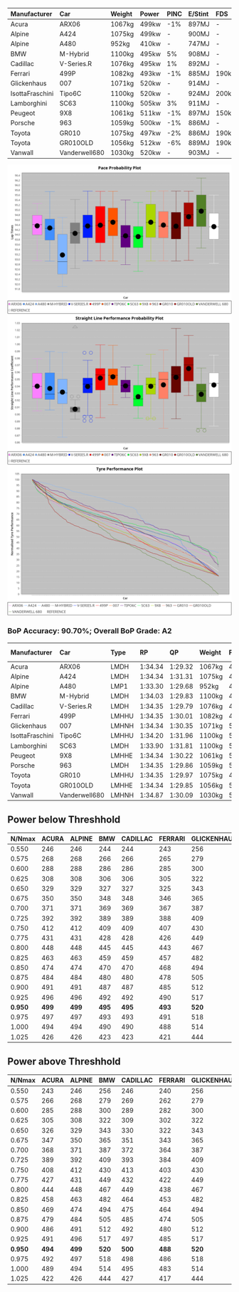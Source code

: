 |Manufacturer|Car|Weight|Power|PINC|E/Stint|FDS|
|:-|:-|:-|:-|:-|:-|:-|
|Acura|ARX06|1067kg|499kw|-1%|897MJ|-|
|Alpine|A424|1075kg|499kw|-|900MJ|-|
|Alpine|A480|952kg|410kw|-|747MJ|-|
|BMW|M-Hybrid|1100kg|495kw|5%|908MJ|-|
|Cadillac|V-Series.R|1076kg|495kw|1%|892MJ|-|
|Ferrari|499P|1082kg|493kw|-1%|885MJ|190kph|
|Glickenhaus|007|1071kg|520kw|-|914MJ|-|
|IsottaFraschini|Tipo6C|1100kg|520kw|-|924MJ|200kph|
|Lamborghini|SC63|1100kg|505kw|3%|911MJ|-|
|Peugeot|9X8|1061kg|511kw|-1%|897MJ|150kph|
|Porsche|963|1059kg|500kw|-1%|886MJ|-|
|Toyota|GR010|1075kg|497kw|-2%|886MJ|190kph|
|Toyota|GR010OLD|1056kg|512kw|-6%|889MJ|190kph|
|Vanwall|Vanderwell680|1030kg|520kw|-|903MJ|-|

![PACECHART](./IMG/AUTO.png)
![STRAIGHTLINEPERFORMANCECHART](./IMG/AUTO_sp.png)
![TYREPERFORMANCECHART](./IMG/AUTO_tw.png)

### BoP Accuracy: 90.70%; Overall BoP Grade: A2
|Manufacturer|Car|Type|RP|QP|Weight|Power¹|Threshhold|PINC|Power²|E/Stint|AVG Vmax|FDS|RDLC|L/Stint|BOP-Grade|ModelAccuracy|ModelPoints|Match%|
|:-|:-|:-|:-|:-|:-|:-|:-|:-|:-|:-|:-|:-|:-|:-|:-|:-|:-|:-|
|Acura|ARX06|LMDH|1:34.34|1:29.32|1067kg|499kw|210.0kph|-1%|494kw|897MJ|322.14kph|-|1.00|41|+B2|100.00%|995|80.36%|
|Alpine|A424|LMDH|1:34.34|1:31.31|1075kg|499kw|210.0kph|-|499kw|900MJ|321.61kph|-|0.98|41|+A2|80.53%|517|92.89%|
|Alpine|A480|LMP1|1:33.30|1:29.68|952kg|410kw|210.0kph|-|410kw|747MJ|319.06kph|-|0.97|38|-D1|59.62%|840|65.04%|
|BMW|M-Hybrid|LMDH|1:34.03|1:29.83|1100kg|495kw|210.0kph|5%|520kw|908MJ|318.02kph|-|0.98|41|-B1|98.60%|1690|89.87%|
|Cadillac|V-Series.R|LMDH|1:34.35|1:29.79|1076kg|495kw|210.0kph|1%|500kw|892MJ|321.56kph|-|0.99|41|+A2|88.58%|2033|92.44%|
|Ferrari|499P|LMHHU|1:34.35|1:30.01|1082kg|493kw|210.0kph|-1%|488kw|885MJ|323.05kph|190kph|1.01|41|~A1|84.67%|2303|100.00%|
|Glickenhaus|007|LMHNH|1:34.34|1:30.35|1071kg|520kw|0.0kph|-|520kw|914MJ|326.31kph|-|0.93|41|~A1|96.64%|1639|100.00%|
|IsottaFraschini|Tipo6C|LMHHU|1:34.20|1:31.96|1100kg|520kw|210.0kph|-|520kw|924MJ|322.97kph|200kph|1.01|41|+B1|66.67%|96|88.48%|
|Lamborghini|SC63|LMDH|1:33.90|1:31.81|1100kg|505kw|210.0kph|3%|520kw|911MJ|320.08kph|-|1.00|41|-B2|96.77%|419|84.14%|
|Peugeot|9X8|LMHHE|1:34.34|1:30.22|1061kg|511kw|210.0kph|-1%|506kw|897MJ|322.46kph|150kph|1.00|41|~A1|87.16%|2572|100.00%|
|Porsche|963|LMDH|1:34.35|1:29.86|1059kg|500kw|210.0kph|-1%|495kw|886MJ|322.86kph|-|1.00|41|~A1|93.05%|5740|100.00%|
|Toyota|GR010|LMHHU|1:34.35|1:29.97|1075kg|497kw|210.0kph|-2%|487kw|886MJ|323.59kph|190kph|1.02|41|~A1|90.17%|3255|97.16%|
|Toyota|GR010OLD|LMHHE|1:34.34|1:29.85|1056kg|512kw|210.0kph|-6%|481kw|889MJ|326.26kph|190kph|1.03|41|~A1|85.24%|1322|100.00%|
|Vanwall|Vanderwell680|LMHNH|1:34.87|1:30.09|1030kg|520kw|0.0kph|-|520kw|903MJ|322.75kph|-|1.01|41|+C1|91.33%|611|79.35%|

## Power below Threshhold
|N/Nmax|ACURA|ALPINE|BMW|CADILLAC|FERRARI|GLICKENHAUS|ISOTTAFRASCHINI|LAMBORGHINI|PEUGEOT|PORSCHE|TOYOTA|TOYOTA|VANWALL|​|RPM|A480|
|:-|:-|:-|:-|:-|:-|:-|:-|:-|:-|:-|:-|:-|:-|:-|:-|:-|
|0.550|246|246|244|244|243|256|256|249|252|246|245|252|256|​|--|-|
|0.575|268|268|266|266|265|279|279|272|275|269|267|275|279|​|--|-|
|0.600|288|288|286|286|285|300|300|292|295|289|287|296|300|​|--|-|
|0.625|308|308|306|306|305|322|322|312|316|309|307|317|322|​|--|-|
|0.650|329|329|327|327|325|343|343|333|337|330|328|338|343|​|--|-|
|0.675|350|350|348|348|346|365|365|355|359|351|349|359|365|​|--|-|
|0.700|371|371|369|369|367|387|387|376|380|372|370|381|387|​|--|-|
|0.725|392|392|389|389|388|409|409|397|402|393|391|403|409|​|--|-|
|0.750|412|412|409|409|407|430|430|417|422|413|411|423|430|​|--|-|
|0.775|431|431|428|428|426|449|449|436|441|432|429|442|449|​|5000|241|
|0.800|448|448|445|445|443|467|467|454|459|449|446|460|467|​|5500|284|
|0.825|463|463|459|459|457|482|482|469|474|464|461|475|482|​|6000|318|
|0.850|474|474|470|470|468|494|494|480|485|475|472|486|494|​|6500|359|
|0.875|484|484|480|480|478|505|505|490|496|485|482|497|505|​|7000|401|
|0.900|491|491|487|487|485|512|512|497|503|492|489|504|512|​|7500|411|
|0.925|496|496|492|492|490|517|517|502|508|497|494|509|517|​|8000|407|
|**0.950**|**499**|**499**|**495**|**495**|**493**|**520**|**520**|**505**|**511**|**500**|**497**|**512**|**520**|**​**|**8500**|**410**|
|0.975|497|497|493|493|491|518|518|503|509|498|495|510|518|​|9000|205|
|1.000|494|494|490|490|488|514|514|500|505|495|492|506|514|​|--|-|
|1.025|426|426|423|423|421|444|444|431|436|427|424|437|444|​|--|-|

## Power above Threshhold
|N/Nmax|ACURA|ALPINE|BMW|CADILLAC|FERRARI|GLICKENHAUS|ISOTTAFRASCHINI|LAMBORGHINI|PEUGEOT|PORSCHE|TOYOTA|TOYOTA|VANWALL|​|RPM|A480|
|:-|:-|:-|:-|:-|:-|:-|:-|:-|:-|:-|:-|:-|:-|:-|:-|:-|
|0.550|243|246|256|246|240|256|256|256|249|244|240|237|256|​|--|-|
|0.575|266|268|279|269|262|279|279|279|272|266|262|259|279|​|--|-|
|0.600|285|288|300|289|282|300|300|300|292|286|281|278|300|​|--|-|
|0.625|305|308|322|309|302|322|322|322|313|306|301|298|322|​|--|-|
|0.650|326|329|343|330|322|343|343|343|334|327|322|318|343|​|--|-|
|0.675|347|350|365|351|343|365|365|365|355|348|342|338|365|​|--|-|
|0.700|368|371|387|372|364|387|387|387|377|369|363|359|387|​|--|-|
|0.725|389|392|409|393|384|409|409|409|398|389|383|379|409|​|--|-|
|0.750|408|412|430|413|403|430|430|430|418|409|403|398|430|​|--|-|
|0.775|427|431|449|432|422|449|449|449|437|428|421|416|449|​|5000|241|
|0.800|444|448|467|449|438|467|467|467|454|445|437|432|467|​|5500|284|
|0.825|458|463|482|464|453|482|482|482|469|459|452|446|482|​|6000|318|
|0.850|469|474|494|475|464|494|494|494|481|470|463|457|494|​|6500|359|
|0.875|479|484|505|485|474|505|505|505|491|480|473|467|505|​|7000|401|
|0.900|486|491|512|492|480|512|512|512|498|487|479|473|512|​|7500|411|
|0.925|491|496|517|497|485|517|517|517|503|492|484|478|517|​|8000|407|
|**0.950**|**494**|**499**|**520**|**500**|**488**|**520**|**520**|**520**|**506**|**495**|**487**|**481**|**520**|**​**|**8500**|**410**|
|0.975|492|497|518|498|486|518|518|518|504|493|485|479|518|​|9000|205|
|1.000|489|494|514|495|483|514|514|514|501|490|482|476|514|​|--|-|
|1.025|422|426|444|427|417|444|444|444|432|423|416|411|444|​|--|-|
